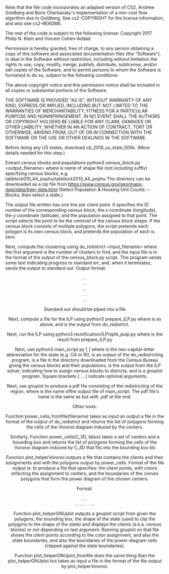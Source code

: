 Note that the file  code incorporates an adapted version of CS2, Andrew
Goldberg and Boris Cherkassky's implementation of a min-cost flow
algorithm due to Goldberg.  See cs2-COPYRIGHT for the license
information, and also see cs2-README.

The rest of the code is subject to the following license:
Copyright 2017 Philip N. Klein and Vincent Cohen-Addad

Permission is hereby granted, free of charge, to any person obtaining a copy of this software and associated documentation files (the "Software"), to deal in the Software without restriction, including without limitation the rights to use, copy, modify, merge, publish, distribute, sublicense, and/or sell copies of the Software, and to permit persons to whom the Software is furnished to do so, subject to the following conditions:

The above copyright notice and this permission notice shall be included in all copies or substantial portions of the Software.

THE SOFTWARE IS PROVIDED "AS IS", WITHOUT WARRANTY OF ANY KIND, EXPRESS OR IMPLIED, INCLUDING BUT NOT LIMITED TO THE WARRANTIES OF MERCHANTABILITY, FITNESS FOR A PARTICULAR PURPOSE AND NONINFRINGEMENT. IN NO EVENT SHALL THE AUTHORS OR COPYRIGHT HOLDERS BE LIABLE FOR ANY CLAIM, DAMAGES OR OTHER LIABILITY, WHETHER IN AN ACTION OF CONTRACT, TORT OR OTHERWISE, ARISING FROM, OUT OF OR IN CONNECTION WITH THE SOFTWARE OR THE USE OR OTHER DEALINGS IN THE SOFTWARE.

Before doing any US states, download cb_2016_us_state_500k.
(More details needed for this step.)

Extract census blocks and populations
  python3  census_block.py <census block shape filename> <output_filename>
where <census block shape filename> is name of shape file (not
  including suffix) specifying census blocks, e.g.
          tabblock010_44_pophu/tabblock2010_44_pophu
The directory can be downloaded as a zip file from https://www.census.gov/geo/maps-data/data/tiger-data.html
(Select Population & Housing Unit Counts -- Blocks, then select a state.)

The output file written has one line per client point.
It specifies the ID number of the corresponding census block, the x coordinate (longitude), the y coordinate
(latitude), and the population assigned to that point.
The script selects the point to be the centroid of the census block
shape.  If the census block consists of multiple polygons, the script
pretends each polygon is its own census block, and pretends the
population of each is zero.

Next, compute the clustering using
   do_redistrict <k> <input_filename>
where the first argument is the number of clusters to find, and the
input file is in the format of the output of the census_block.py script.
This program sends some text indicating progress to standard err, and,
when it terminates, sends the output to standard out.
 Output format:
    <num centers> <num clients>
    <center x> <center y> <center z>
    <center x> <center y> <center z>
    .
    .
    <center x> <center y> <center z>
    <census block ID> <client x> <client y> <center id> <subpopulation> <center id> <subpopulation> ... <center id> <subpopulation>
    <census block ID> <client x> <client y> <center id> <subpopulation> <center id> <subpopulation> ... <center id> <subpopulation>
    .
    .
    <census block ID> <client x> <client y> <center id> <subpopulation> <center id> <subpopulation> ... <center id> <subpopulation>

Standard out should be piped into a file

Next, compute a file for the ILP using
  python3 prepare_ILP.py <census block shape filename>  <redistricting solution filename  > <outputfilename>
where <census block shape filename> is as above, and <redistricting solution filename>
is the output from do_redistrict.

Next, run the ILP using
   python3 reunification/ILP/split_pulp.py <ILP input> <output filename> <log filename>
where <ILP input> is the result from prepare_ILP.py

Next, use
   python3 main_script.py <state abbreviation> <redistricting filename> <state shape filename> [<census block shape filename> <census block assignment filename>] <output filename>
   where
      <state abbreviation> is the two-capital-letter abbreviation for the state (e.g. CA or RI),
      <redistricting filename> is an output of the do_redistricting program,
      <state shape filename> is a file in the directory downloaded from the Census Bureau giving the census blocks and their populations,
      <census block assignment filename> is the output from the ILP solver, indicating how to assign census blocks to districts,
      and <output filename> is a gnuplot program. 
Square brackets [ ... ] indicate optional arguments.


Next, use
   gnuplot <filename> 
to produce a pdf file consisting of the redistricting of the region,
where <filename> is the name ofthe output file of main_script.
The pdf file's name is the same as <filename> but with .pdf at the end.




Other tools:

Function power_cells_fromfile(filename) takes
as input an output a file in the format of the output of 
do_redistrict and returns the list of polygons forming the cells of
the Voronoi diagram induced by the centers.

Similarly, Function power_cells(C_3D, bbox) takes a set
of centers and a bounding box and returns the list of polygons
forming the cells of the Voronoi diagram induced by C_3D that fits
into the bounding box bb

Function plot_helperVoronoi outputs a file that contains the clients
and their assignments and with the polygons output by power_cells.
Format of the file output is:
to produce a file that specifies:
   the client points, with colors reflecting the assignment to
   centers, and the boundaries of the convex polygons that form the
   power diagram of the chosen centers.
   
Format:
     <num centers> <num clients>
     <center x> <center y> <color>
     <center x> <center y> <color>
      .
      .
      <center x> <center y> <color>
      <x> <y> <x> <y> ... <x> <y> 
      <x> <y> <x> <y> ... <x> <y> 
      .
      .
      <x> <y> <x> <y> ... <x> <y> 



Function plot_helperGNUplot outputs a gnuplot script from
given the polygons, the bounding box, the shape of the state (used
to clip the polygons to the shape of the state) and displays the
clients (a.k.a. census blocks) or not depending on last argument.
Running gnuplot on that file shows the client points according
to the color assignment, and
also the state boundaries, and also the boundaries of the
power-diagram cells (clipped against the state boundaries).


Function plot_helperGNUplot_fromfile does the same thing than
the plot_helperGNUplot but takes as input a file in the format
of the file output by plot_helperVoronoi.
